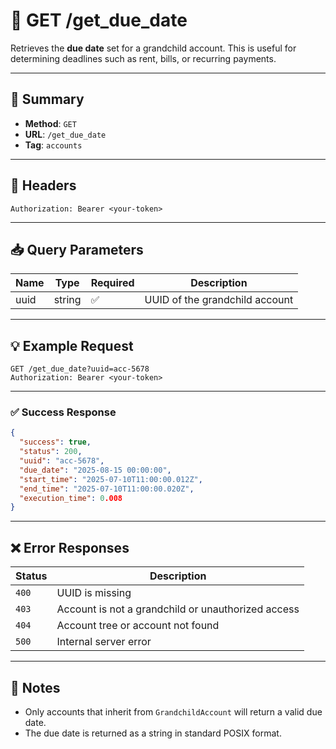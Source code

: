 # 📅 GET /get_due_date

Retrieves the **due date** set for a grandchild account. This is useful for determining deadlines such as rent, bills, or recurring payments.

---

## 📌 Summary

- **Method**: `GET`  
- **URL**: `/get_due_date`  
- **Tag**: `accounts`

---

## 🔐 Headers

```
Authorization: Bearer <your-token>
```

---

## 📥 Query Parameters

| Name | Type   | Required | Description                          |
|------|--------|----------|--------------------------------------|
| uuid | string | ✅       | UUID of the grandchild account       |

---

## 💡 Example Request

```http
GET /get_due_date?uuid=acc-5678
Authorization: Bearer <your-token>
```

---

### ✅ Success Response

```json
{
  "success": true,
  "status": 200,
  "uuid": "acc-5678",
  "due_date": "2025-08-15 00:00:00",
  "start_time": "2025-07-10T11:00:00.012Z",
  "end_time": "2025-07-10T11:00:00.020Z",
  "execution_time": 0.008
}
```

---

## ❌ Error Responses

| Status | Description                                               |
|--------|-----------------------------------------------------------|
| `400`  | UUID is missing                                           |
| `403`  | Account is not a grandchild or unauthorized access        |
| `404`  | Account tree or account not found                         |
| `500`  | Internal server error                                     |

---

## 🧠 Notes

- Only accounts that inherit from `GrandchildAccount` will return a valid due date.
- The due date is returned as a string in standard POSIX format.
